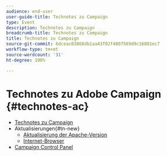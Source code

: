 ```yaml
---
audience: end-user
user-guide-title: Technotes zu Campaign
type: Event
description: Technotes zu Campaign
breadcrumb-title: Technotes zu Campaign
title: Technotes zu Campaign
source-git-commit: 6dceac03868db1aa43f02f4807569d9c16801ec7
workflow-type: tm+mt
source-wordcount: '31'
ht-degree: 100%

---
```



# Technotes zu Adobe Campaign {#technotes-ac}

+ [Technotes zu Campaign](technotes-home.md)
+ Aktualisierungen{#tn-new}
   + [Aktualisierung der Apache-Version](upgrades/apache.md)
   + [Internet-Browser](upgrades/browsers.md)
+ [Campaign Control Panel](https://experienceleague.adobe.com/docs/control-panel/using/control-panel-home.html?lang=de)
